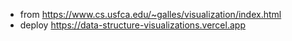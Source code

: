 - from https://www.cs.usfca.edu/~galles/visualization/index.html
- deploy https://data-structure-visualizations.vercel.app
